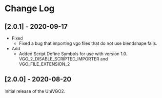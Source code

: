 # Change Log

## [2.0.1] - 2020-09-17

- Fixed
  - Fixed a bug that importing vgo files that do not use blendshape fails.
- Add
  - Added Script Define Symbols for use with version 1.0.
    VGO_2_DISABLE_SCRIPTED_IMPORTER and VGO_FILE_EXTENSION_2

## [2.0.0] - 2020-08-20
Initial release of the UniVGO2.
